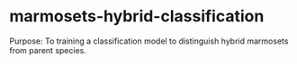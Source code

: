 # marmosets-hybrid-classification
Purpose: To training a classification model to distinguish hybrid marmosets from parent species.
